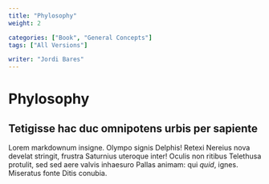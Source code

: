 ```yaml
---
title: "Phylosophy"
weight: 2

categories: ["Book", "General Concepts"]
tags: ["All Versions"]

writer: "Jordi Bares"
---
```

# Phylosophy

## Tetigisse hac duc omnipotens urbis per sapiente

Lorem markdownum insigne. Olympo signis Delphis! Retexi Nereius nova develat
stringit, frustra Saturnius uteroque inter! Oculis non ritibus Telethusa
protulit, sed sed aere valvis inhaesuro Pallas animam: qui *quid*, ignes.
Miseratus fonte Ditis conubia.